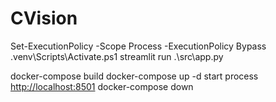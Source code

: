 # CVision

Set-ExecutionPolicy -Scope Process -ExecutionPolicy Bypass  
.venv\Scripts\Activate.ps1
streamlit run .\src\app.py

docker-compose build
docker-compose up -d
start process <http://localhost:8501>
docker-compose down
